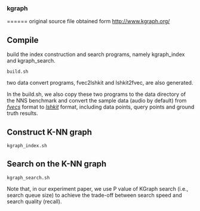 ### kgraph
====== 
original source file obtained form http://www.kgraph.org/


## Compile 

build the index construction and search programs, namely kgraph_index and kgraph_search.

```
build.sh
```
two data convert programs, fvec2lshkit and lshkit2fvec, are also generated.

In the build.sh, we also copy these two programs to the data directory of the NNS benchmark and 
convert the sample data (audio by default) from [*fvecs*](http://corpus-texmex.irisa.fr/) format to [*lshkit*](http://www.kgraph.org/index.php?n=Main.LshkitFormat) format, including data points, query points and ground truth results.

## Construct K-NN graph 

```
kgraph_index.sh
```

## Search on the K-NN graph

```
kgraph_search.sh
```
Note that, in our experiment paper, we use P value of KGraph search (i.e., search queue size) to achieve the trade-off between search speed and search quality (recall).



